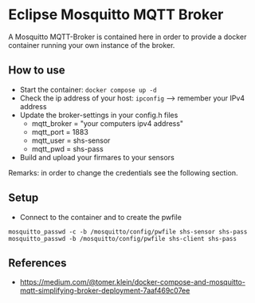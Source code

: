 # Eclipse Mosquitto MQTT Broker

A Mosquitto MQTT-Broker is contained here in order to provide a docker container running your own instance of the broker.

## How to use

- Start the container: ```docker compose up -d```
- Check the ip address of your host: ```ipconfig``` --> remember your IPv4 address
- Update the broker-settings in your config.h files
    - mqtt_broker = "your computers ipv4 address"
    - mqtt_port     = 1883
    - mqtt_user = shs-sensor
    - mqtt_pwd = shs-pass
- Build and upload your firmares to your sensors

Remarks: in order to change the credentials see the following section.

## Setup

- Connect to the container and to create the pwfile
```shell
mosquitto_passwd -c -b /mosquitto/config/pwfile shs-sensor shs-pass
mosquitto_passwd -b /mosquitto/config/pwfile shs-client shs-pass
```

## References

- https://medium.com/@tomer.klein/docker-compose-and-mosquitto-mqtt-simplifying-broker-deployment-7aaf469c07ee